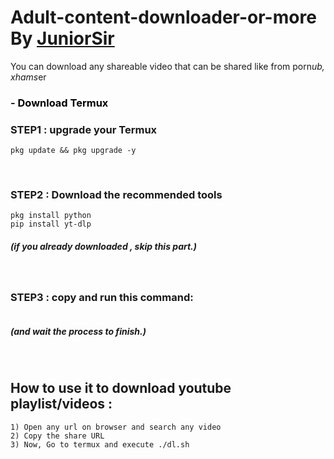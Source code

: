 # Adult-content-downloader-or-more By <a href="https://github.com/juniorsir"> JuniorSir </a>
You can download any shareable video that can be shared like from porn*ub, xhams*er
 

### - <a href="https://f-droid.org/repo/com.termux_1000.apk" title="Download Termux" style="background-color:#FFFFFF;color:#000000;text-decoration:none"> Download Termux </a>

### STEP1 : upgrade your Termux 

```shell
pkg update && pkg upgrade -y
```
<br>

### STEP2 : Download the recommended tools 

```shell
pkg install python
pip install yt-dlp
```

##### (if you already downloaded , skip this part.)

<br>

### STEP3 : copy and run this command:

```shell

```

##### (and wait the process to finish.)

<br>

## How to use it to download youtube playlist/videos : 


```
1) Open any url on browser and search any video 
2) Copy the share URL 
3) Now, Go to termux and execute ./dl.sh
```
